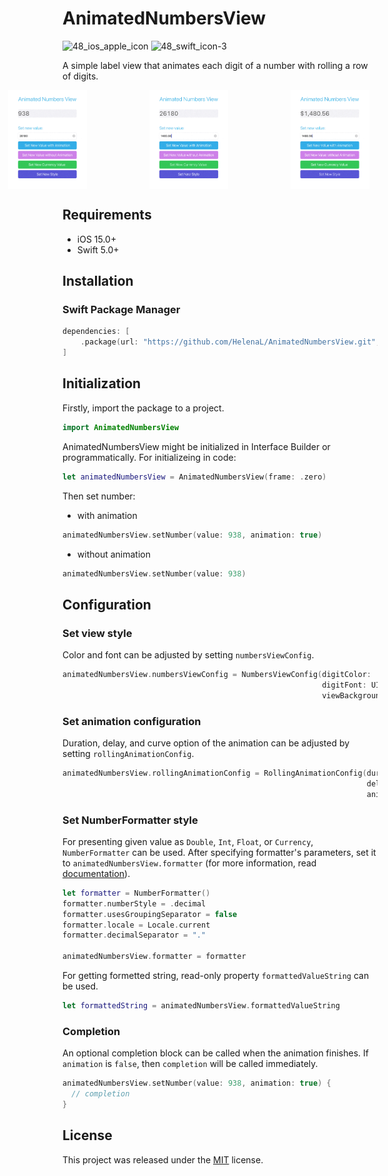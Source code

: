 # AnimatedNumbersView
![48_ios_apple_icon](https://github.com/HelenaL/WeatherMeApp_iOS/assets/5014495/936236cb-445f-4430-ac97-3c367f1bacf4) ![48_swift_icon-3](https://github.com/HelenaL/WeatherMeApp_iOS/assets/5014495/3d35e284-a9e7-4851-9601-9439c26c41f3)

A simple label view that animates each digit of a number with rolling a row of digits.
<div style="display: flex; justify-content: center;">
  <img src="https://github.com/HelenaL/AnimatedNumbersView/blob/main/Images/img_1.gif" width="25%" alt="example 1" style="margin-right: 100px;"/>
  <img src="https://github.com/HelenaL/AnimatedNumbersView/blob/main/Images/img_2.gif" width="25%" alt="example 2" style="margin-right: 100px;"/>
  <img src="https://github.com/HelenaL/AnimatedNumbersView/blob/main/Images/img_3.gif" width="25%" alt="example 3" style="margin-right: 100px;"/>
</div>

## Requirements
- iOS 15.0+
- Swift 5.0+
  
## Installation

### Swift Package Manager
```swift
dependencies: [
    .package(url: "https://github.com/HelenaL/AnimatedNumbersView.git", from: "1.0.0")
]
```

## Initialization
Firstly, import the package to a project.
```swift
import AnimatedNumbersView
```

AnimatedNumbersView might be initialized in Interface Builder or programmatically. For initializeing in code: 
```swift
let animatedNumbersView = AnimatedNumbersView(frame: .zero)
```
Then set number: 
  * with animation
  ```swift
  animatedNumbersView.setNumber(value: 938, animation: true)
  ```
  * without animation
  ```swift
  animatedNumbersView.setNumber(value: 938)
  ```
## Configuration

### Set view style
Color and font can be adjusted by setting `numbersViewConfig`.
```swift
animatedNumbersView.numbersViewConfig = NumbersViewConfig(digitColor: .darkGray,
                                                          digitFont: UIFont.systemFont(ofSize: 30),
                                                          viewBackground: .systemGray6)
```

### Set animation configuration
Duration, delay, and curve option of the animation can be adjusted by setting `rollingAnimationConfig`.
```swift
animatedNumbersView.rollingAnimationConfig = RollingAnimationConfig(duration: 0.5,
                                                                    delay: 0,
                                                                    animationOptions: [.curveEaseOut])
```

### Set NumberFormatter style 
For presenting given value as `Double`, `Int`, `Float`, or `Currency`, `NumberFormatter` can be used. After specifying formatter's parameters, set it to `animatedNumbersView.formatter` (for more information, read [documentation](https://developer.apple.com/documentation/foundation/numberformatter)).
```swift
let formatter = NumberFormatter()
formatter.numberStyle = .decimal
formatter.usesGroupingSeparator = false
formatter.locale = Locale.current
formatter.decimalSeparator = "."

animatedNumbersView.formatter = formatter
```
For getting formetted string, read-only property `formattedValueString` can be used.
```swift
let formattedString = animatedNumbersView.formattedValueString
```

### Completion
An optional completion block can be called when the animation finishes. If `animation` is `false`, then `completion` will be called immediately.

```swift
animatedNumbersView.setNumber(value: 938, animation: true) {
  // completion
}
```

## License
This project was released under the [MIT](https://github.com/HelenaL/AnimatedNumbersView/blob/main/LICENSE) license.


